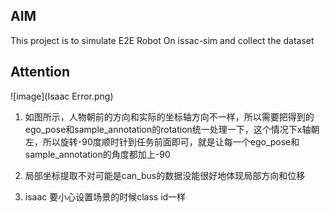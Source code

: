 ## AIM
This project is to simulate E2E Robot On issac-sim and collect the dataset

## Attention
![image](Isaac Error.png)
1. 如图所示，人物朝前的方向和实际的坐标轴方向不一样，所以需要把得到的ego_pose和sample_annotation的rotation统一处理一下，这个情况下x轴朝左，所以旋转-90度顺时针到任务前面即可，就是让每一个ego_pose和sample_annotation的角度都加上-90

2. 局部坐标提取不对可能是can_bus的数据没能很好地体现局部方向和位移

3. isaac 要小心设置场景的时候class id一样